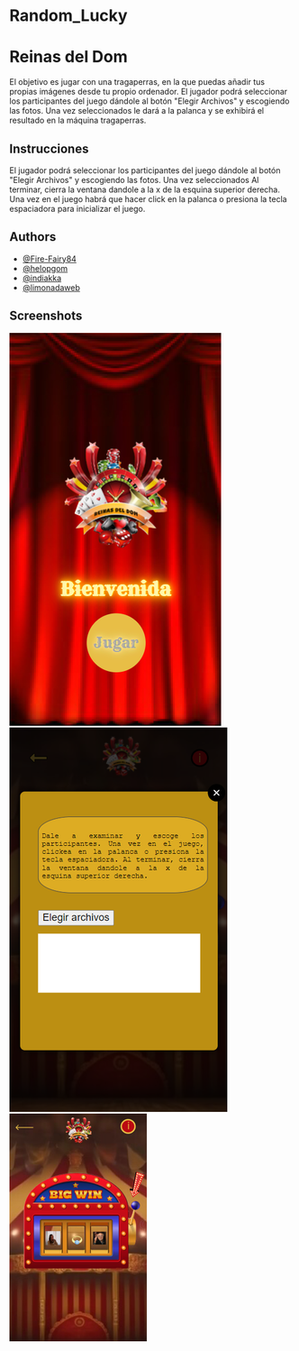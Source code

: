 # Random_Lucky
# Reinas del Dom

El objetivo es jugar con una tragaperras, en la que puedas añadir tus propias imágenes desde tu  propio ordenador.
El jugador podrá seleccionar los participantes del juego dándole al botón "Elegir Archivos" y escogiendo las fotos.
Una vez seleccionados le dará a la palanca y se exhibirá el resultado en la máquina tragaperras.



## Instrucciones


El jugador podrá seleccionar los participantes del juego dándole al botón "Elegir Archivos" y escogiendo las fotos.
Una vez seleccionados  Al terminar, cierra la ventana dandole a la x de la esquina superior derecha. Una vez en el juego habrá que hacer click en la palanca o presiona la tecla espaciadora para inicializar el juego.


## Authors


- [@Fire-Fairy84](https://github.com/Fire-Fairy84)
- [@helopgom](https://github.com/helopgom)
- [@indiakka](https://www.github.com/indiakka)
- [@limonadaweb](https://www.github.com/limonadaweb)

## Screenshots


![inicio](image.png)
![carga archivos](image-1.png)
![juego](image-2.png)